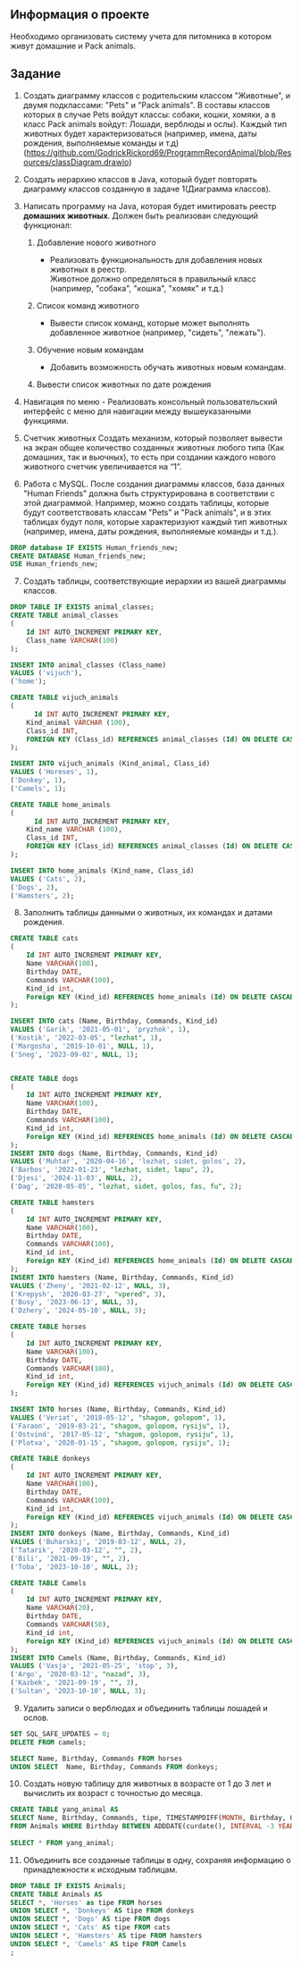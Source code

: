 ## Информация о проекте
Необходимо организовать систему учета для питомника в котором живут домашние и Pack animals. 

## Задание

1. Создать диаграмму классов с родительским классом "Животные", и двумя подклассами: "Pets" и "Pack animals".
В составы классов которых в случае Pets войдут классы: собаки, кошки, хомяки, а в класс Pack animals войдут: Лошади, верблюды и ослы).
Каждый тип животных будет характеризоваться (например, имена, даты рождения, выполняемые команды и т.д)
(https://github.com/GodrickRickord69/ProgrammRecordAnimal/blob/Resources/classDiagram.drawio)

2. Создать иерархию классов в Java, который будет повторять диаграмму классов созданную в задаче 1(Диаграмма классов).

3. Написать программу на Java, которая будет имитировать реестр **домашних животных**. 
Должен быть реализован следующий функционал:
    
   1. Добавление нового животного
        - Реализовать функциональность для добавления новых животных в реестр.       
 Животное должно определяться в правильный класс (например, "собака", "кошка", "хомяк" и т.д.)
        
 
   2. Список команд животного
        - Вывести список команд, которые может выполнять добавленное животное (например, "сидеть", "лежать").
        
   3. Обучение новым командам
        - Добавить возможность обучать животных новым командам.
   4. Вывести список животных по дате рождения

4. Навигация по меню
        - Реализовать консольный пользовательский интерфейс с меню для навигации между вышеуказанными функциями.
        
5. Счетчик животных
Создать механизм, который позволяет вывести на экран общее количество созданных животных любого типа (Как домашних, так и вьючных), то есть при создании каждого нового животного счетчик увеличивается на “1”. 

6. Работа с MySQL. После создания диаграммы классов, база данных "Human Friends" должна быть структурирована в соответствии с этой диаграммой. Например, можно создать таблицы, которые будут соответствовать классам "Pets" и "Pack animals", и в этих таблицах будут поля, которые характеризуют каждый тип животных (например, имена, даты рождения, выполняемые команды и т.д.).

```sql
DROP database IF EXISTS Human_friends_new;
CREATE DATABASE Human_friends_new;
USE Human_friends_new;
```

7. Создать таблицы, соответствующие иерархии из вашей диаграммы классов.

```sql
DROP TABLE IF EXISTS animal_classes;
CREATE TABLE animal_classes
(
	Id INT AUTO_INCREMENT PRIMARY KEY, 
	Class_name VARCHAR(100)
);

INSERT INTO animal_classes (Class_name)
VALUES ('vijuch'),
('home');
```

```sql
CREATE TABLE vijuch_animals
(
	  Id INT AUTO_INCREMENT PRIMARY KEY,
    Kind_animal VARCHAR (100),
    Class_id INT,
    FOREIGN KEY (Class_id) REFERENCES animal_classes (Id) ON DELETE CASCADE ON UPDATE CASCADE
);

INSERT INTO vijuch_animals (Kind_animal, Class_id)
VALUES ('Horeses', 1),
('Donkey', 1),  
('Camels', 1); 
```

```sql
CREATE TABLE home_animals
(
	  Id INT AUTO_INCREMENT PRIMARY KEY,
    Kind_name VARCHAR (100),
    Class_id INT,
    FOREIGN KEY (Class_id) REFERENCES animal_classes (Id) ON DELETE CASCADE ON UPDATE CASCADE
);

INSERT INTO home_animals (Kind_name, Class_id)
VALUES ('Cats', 2),
('Dogs', 2),  
('Hamsters', 2);
```

8. Заполнить таблицы данными о животных, их командах и датами рождения.

```sql
CREATE TABLE cats 
(       
    Id INT AUTO_INCREMENT PRIMARY KEY, 
    Name VARCHAR(100), 
    Birthday DATE,
    Commands VARCHAR(100),
    Kind_id int,
    Foreign KEY (Kind_id) REFERENCES home_animals (Id) ON DELETE CASCADE ON UPDATE CASCADE
);

INSERT INTO cats (Name, Birthday, Commands, Kind_id)
VALUES ('Garik', '2021-05-01', 'pryzhok', 1),
('Kostik', '2022-03-05', "lezhat", 1),  
('Margosha', '2019-10-01', NULL, 1),
('Sneg', '2023-09-02', NULL, 1); 


CREATE TABLE dogs 
(       
    Id INT AUTO_INCREMENT PRIMARY KEY, 
    Name VARCHAR(100), 
    Birthday DATE,
    Commands VARCHAR(100),
	Kind_id int,
    Foreign KEY (Kind_id) REFERENCES home_animals (Id) ON DELETE CASCADE ON UPDATE CASCADE
);
INSERT INTO dogs (Name, Birthday, Commands, Kind_id)
VALUES ('Muhtar', '2020-04-16', 'lezhat, sidet, golos', 2),
('Barbos', '2022-01-23', "lezhat, sidet, lapu", 2),  
('Djesi', '2024-11-03', NULL, 2), 
('Dag', '2020-05-05', "lezhat, sidet, golos, fas, fu", 2);

CREATE TABLE hamsters 
(       
    Id INT AUTO_INCREMENT PRIMARY KEY, 
    Name VARCHAR(100), 
    Birthday DATE,
    Commands VARCHAR(100),
    Kind_id int,
    Foreign KEY (Kind_id) REFERENCES home_animals (Id) ON DELETE CASCADE ON UPDATE CASCADE
);
INSERT INTO hamsters (Name, Birthday, Commands, Kind_id)
VALUES ('Zheny', '2021-02-12', NULL, 3),
('Krepysh', '2020-03-27', "vpered", 3),  
('Busy', '2023-06-13', NULL, 3), 
('Dzhery', '2024-05-10', NULL, 3);

CREATE TABLE horses 
(       
    Id INT AUTO_INCREMENT PRIMARY KEY, 
    Name VARCHAR(100), 
    Birthday DATE,
    Commands VARCHAR(100),
    Kind_id int,
    Foreign KEY (Kind_id) REFERENCES vijuch_animals (Id) ON DELETE CASCADE ON UPDATE CASCADE
);

INSERT INTO horses (Name, Birthday, Commands, Kind_id)
VALUES ('Veriat', '2018-05-12', "shagom, golopom", 1),
('Faraon', '2019-03-21', "shagom, golopom, rysiju", 1),  
('Ostvind', '2017-05-12', "shagom, golopom, rysiju", 1), 
('Plotva', '2020-01-15', "shagom, golopom, rysiju", 1);

CREATE TABLE donkeys 
(       
    Id INT AUTO_INCREMENT PRIMARY KEY, 
    Name VARCHAR(100), 
    Birthday DATE,
    Commands VARCHAR(100),
    Kind_id int,
    Foreign KEY (Kind_id) REFERENCES vijuch_animals (Id) ON DELETE CASCADE ON UPDATE CASCADE
);
INSERT INTO donkeys (Name, Birthday, Commands, Kind_id)
VALUES ('Buharskij', '2019-03-12', NULL, 2),
('Tatarik', '2020-03-12', "", 2),  
('Bili', '2021-09-19', "", 2), 
('Toba', '2023-10-10', NULL, 2);

CREATE TABLE Camels 
(       
    Id INT AUTO_INCREMENT PRIMARY KEY, 
    Name VARCHAR(20), 
    Birthday DATE,
    Commands VARCHAR(50),
    Kind_id int,
    Foreign KEY (Kind_id) REFERENCES vijuch_animals (Id) ON DELETE CASCADE ON UPDATE CASCADE
);
INSERT INTO Camels (Name, Birthday, Commands, Kind_id)
VALUES ('Vasja', '2021-05-25', 'stop', 3),
('Argo', '2020-03-12', "nazad", 3),  
('Kazbek', '2021-09-19', "", 3), 
('Sultan', '2023-10-10', NULL, 3);
```

9. Удалить записи о верблюдах и объединить таблицы лошадей и ослов.

```sql
SET SQL_SAFE_UPDATES = 0;
DELETE FROM camels;

SELECT Name, Birthday, Commands FROM horses
UNION SELECT  Name, Birthday, Commands FROM donkeys;
```

10. Создать новую таблицу для животных в возрасте от 1 до 3 лет и вычислить их возраст с точностью до месяца.

```sql
CREATE TABLE yang_animal AS
SELECT Name, Birthday, Commands, tipe, TIMESTAMPDIFF(MONTH, Birthday, CURDATE()) AS Age_in_month
FROM Animals WHERE Birthday BETWEEN ADDDATE(curdate(), INTERVAL -3 YEAR) AND ADDDATE(CURDATE(), INTERVAL -1 YEAR);
 
SELECT * FROM yang_animal;
```

11. Объединить все созданные таблицы в одну, сохраняя информацию о принадлежности к исходным таблицам.

```sql
DROP TABLE IF EXISTS Animals;
CREATE TABLE Animals AS 
SELECT *, 'Horses' as tipe FROM horses
UNION SELECT *, 'Donkeys' AS tipe FROM donkeys
UNION SELECT *, 'Dogs' AS tipe FROM dogs
UNION SELECT *, 'Cats' AS tipe FROM cats
UNION SELECT *, 'Hamsters' AS tipe FROM hamsters
UNION SELECT *, 'Camels' AS tipe FROM Camels
;
```
